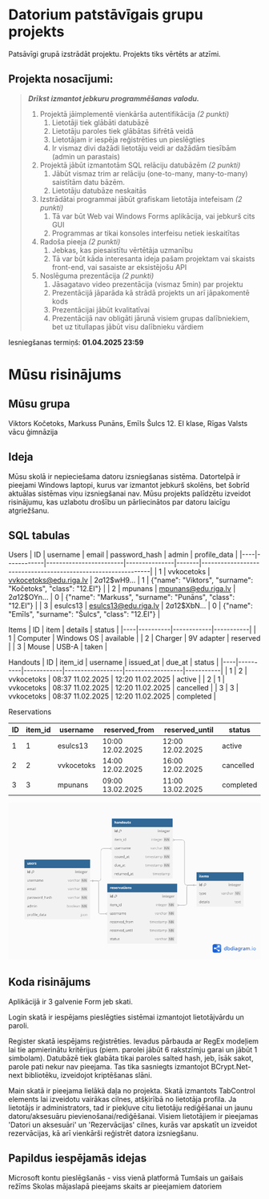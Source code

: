 # Datorium patstāvīgais grupu projekts
Patsāvīgi grupā izstrādāt projektu. Projekts tiks vērtēts ar atzīmi.

## Projekta nosacījumi:
> ***Drīkst izmantot jebkuru programmēšanas valodu.***
> 1. Projektā jāimplementē vienkārša autentifikācija *(2 punkti)*
>     1. Lietotāji tiek glābāti datubāzē
>     2. Lietotāju paroles tiek glābātas šifrētā veidā
>     3. Lietotājam ir iespēja reģistrēties un pieslēgties
>     4. Ir vismaz divi dažādi lietotāju veidi ar dažādām tiesībām (admin un parastais)
> 2. Projektā jābūt izmantotām SQL relāciju datubāzēm *(2 punkti)*
>     1. Jābūt vismaz trim ar relāciju (one-to-many, many-to-many) saistītām datu bāzēm.
>     2. Lietotāju datubāze neskaitās
> 3. Izstrādātai programmai jābūt grafiskam lietotāja intefeisam *(2 punkti)*
>     1. Tā var būt Web vai Windows Forms aplikācija, vai jebkurš cits GUI
>     2. Programmas ar tikai konsoles interfeisu netiek ieskaitītas
> 4. Radoša pieeja *(2 punkti)*
>     1. Jebkas, kas piesaistītu vērtētāja uzmanību
>     2. Tā var būt kāda interesanta ideja pašam projektam vai skaists front-end, vai sasaiste ar eksistējošu API
> 5. Noslēguma prezentācija *(2 punkti)*
>     1. Jāsagatavo video prezentācija (vismaz 5min) par projektu
>     2. Prezentācijā jāparāda kā strādā projekts un arī jāpakomentē kods
>     3. Prezentācijai jābūt kvalitatīvai
>     4. Prezentācijā nav obligāti jārunā visiem grupas dalībniekiem, bet uz titullapas jābūt visu dalībnieku vārdiem

Iesniegšanas termiņš: **01.04.2025 23:59**

# Mūsu risinājums

## Mūsu grupa
Viktors Kočetoks, Markuss Punāns, Emīls Šulcs
12. EI klase, Rīgas Valsts vācu ģimnāzija

## Ideja
Mūsu skolā ir nepieciešama datoru izsniegšanas sistēma. 
Datortelpā ir pieejami Windows laptopi, kurus var izmantot jebkurš skolēns, bet šobrīd aktuālas sistēmas viņu izsniegšanai nav. 
Mūsu projekts palīdzētu izveidot risinājumu, kas uzlabotu drošību un pārliecinātos par datoru laicīgu atgriežšanu.

## SQL tabulas
Users
| ID | username   | email                  | password_hash | admin | profile_data                                                 |
|----|------------|------------------------|---------------|-------|--------------------------------------------------------------|
| 1  | vvkocetoks | vvkocetoks@edu.riga.lv | $2a$12$wH9... | 1     | {"name": "Viktors", "surname": "Kočetoks", "class": "12.EI"} |
| 2  | mpunans    | mpunans@edu.riga.lv    | $2a$12$OYn... | 0     | {"name": "Markuss", "surname": "Punāns", "class": "12.EI"}   |
| 3  | esulcs13   | esulcs13@edu.riga.lv   | $2a$12$XbN... | 0     | {"name": "Emīls", "surname": "Šulcs", "class": "12.EI"}      |

Items
| ID | item     | details    | status    |
|----|----------|------------|-----------|
| 1  | Computer | Windows OS | available |
| 2  | Charger  | 9V adapter | reserved  |
| 3  | Mouse    | USB-A      | taken     |

Handouts
| ID | item_id  | username   | issued_at        | due_at           | status    |
|----|----------|------------|------------------|------------------|-----------|
| 1  | 2        | vvkocetoks | 08:37 11.02.2025 | 12:20 11.02.2025 | active    |
| 2  | 1        | vvkocetoks | 08:37 11.02.2025 | 12:20 11.02.2025 | cancelled |
| 3  | 3        | vvkocetoks | 08:37 11.02.2025 | 12:20 11.02.2025 | completed |

Reservations

| ID | item_id  | username   | reserved_from     | reserved_until   | status    |
|----|----------|------------|-------------------|------------------|-----------|
| 1  | 1        | esulcs13   | 10:00 12.02.2025  | 12:00 12.02.2025 | active    |
| 2  | 2        | vvkocetoks | 14:00 12.02.2025  | 16:00 12.02.2025 | cancelled |
| 3  | 3        | mpunans    | 09:00 13.02.2025  | 11:00 13.02.2025 | completed |

![ER diagramma datubāzei](er-diagram.png "ER diagramma")

## Koda risinājums
Aplikācijā ir 3 galvenie Form jeb skati.

Login skatā ir iespējams pieslēgties sistēmai izmantojot lietotājvārdu un paroli.

Register skatā iespējams reģistrēties. Ievadus pārbauda ar RegEx modeļiem lai tie apmierinātu kritērijus (piem. parolei jābūt 6 rakstzīmju garai un jābūt 1 simbolam). 
Datubāzē tiek glabāta tikai paroles salted hash, jeb, īsāk sakot, parole pati nekur nav pieejama. Tas tika sasniegts izmantojot BCrypt.Net-next bibliotēku, izveidojot kriptēšanas slāni.

Main skatā ir pieejama lielākā daļa no projekta. Skatā izmantots TabControl elements lai izveidotu vairākas cilnes, atšķirībā no lietotāja profila.
Ja lietotājs ir administrators, tad ir piekļuve citu lietotāju rediģēšanai un jaunu datoru/aksesuāru pievienošanai/rediģēšanai.
Visiem lietotājiem ir pieejamas 'Datori un aksesuāri' un 'Rezervācijas' cilnes, kurās var apskatīt un izveidot rezervācijas, kā arī vienkārši reģistrēt datora izsniegšanu.

## Papildus iespējamās idejas
Microsoft kontu pieslēgšanās - viss vienā platformā
Tumšais un gaišais režīms
Skolas mājaslapā pieejams skaits ar pieejamiem datoriem



